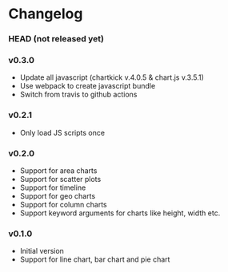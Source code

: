 ﻿# Changelog

### HEAD (not released yet)

### v0.3.0

* Update all javascript (chartkick v.4.0.5 & chart.js v.3.5.1)
* Use webpack to create javascript bundle
* Switch from travis to github actions

### v0.2.1

* Only load JS scripts once

### v0.2.0

* Support for area charts
* Support for scatter plots
* Support for timeline
* Support for geo charts
* Support for column charts
* Support keyword arguments for charts like height, width etc.

### v0.1.0

* Initial version
* Support for line chart, bar chart and pie chart
